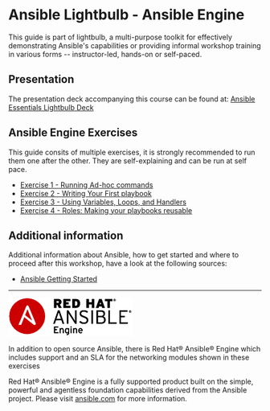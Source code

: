 # Ansible Lightbulb - Ansible Engine

This guide is part of lightbulb, a multi-purpose toolkit for effectively demonstrating Ansible's capabilities or providing informal workshop training in various forms -- instructor-led, hands-on or self-paced.

## Presentation

The presentation deck accompanying this course can be found at:
[Ansible Essentials Lightbulb Deck](../../decks/ansible-essentials.html)

## Ansible Engine Exercises

This guide consits of multiple exercises, it is strongly recommended to run them one after the other. They are self-explaining and can be run at self pace.

* [Exercise 1 - Running Ad-hoc commands](1-adhoc)
* [Exercise 2 - Writing Your First playbook](2-playbook)
* [Exercise 3 - Using Variables, Loops, and Handlers](3-variables)
* [Exercise 4 - Roles: Making your playbooks reusable](4-role)

## Additional information

Additional information about Ansible, how to get started and where to proceed after this workshop, have a look at the following sources:

* [Ansible Getting Started](http://docs.ansible.com/ansible/latest/intro_getting_started.html)

 ---
 ![Ansible Red Hat Engine](ansible-engine-small.png)

 In addition to open source Ansible, there is Red Hat® Ansible® Engine which includes support and an SLA for the networking modules shown in these exercises

 Red Hat® Ansible® Engine is a fully supported product built on the simple, powerful and agentless foundation capabilities derived from the Ansible project.  Please visit [ansible.com](https://www.ansible.com/ansible-engine) for more information.
